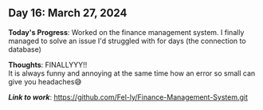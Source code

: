 ## Day 16: March 27, 2024

**Today's Progress**: Worked on the finance management system. I finally managed to solve an issue I'd struggled with for days (the connection to database)

**Thoughts**: FINALLYYY!! <br> It is always funny and annoying at the same time how an error so small can give you headaches😅

___Link to work___: https://github.com/Fel-ly/Finance-Management-System.git
